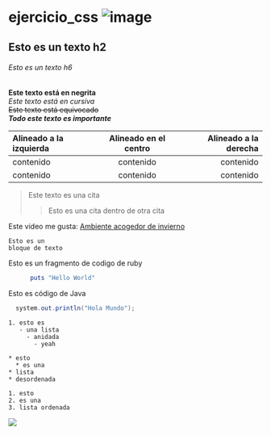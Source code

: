 # ejercicio_css ![image](https://user-images.githubusercontent.com/101406840/167943075-6a95b729-b491-4b8b-aef6-c4b95a7cdb00.png)

## Esto es un texto h2
###### Esto es un texto h6
**Este texto está en negrita**<br>
*Este texto está en cursiva*<br>
~~Este texto está equivocado~~<br>
***Todo este texto es importante***<br>

| Alineado a la izquierda | Alineado en el centro | Alineado a la derecha |
| :---         |     :---:      |          ---: |
| contenido  | contenido  | contenido  |
| contenido  | contenido  |contenido  |

> Este texto es una cita
> > Esto es una cita dentro de otra cita

Este video me gusta: [Ambiente acogedor de invierno](https://www.youtube.com/watch?v=WjOJis4UR44)

```
Esto es un 
bloque de texto
```
Esto es un fragmento de codigo de ruby
```ruby
      puts "Hello World"
```
Esto es código de Java
```java
  system.out.println("Hola Mundo");
```
```
1. esto es
   - una lista
     - anidada
       - yeah
```
```
* esto
  * es una
* lista
* desordenada
```
```
1. esto
2. es una
3. lista ordenada
```
![](giphy.gif)
